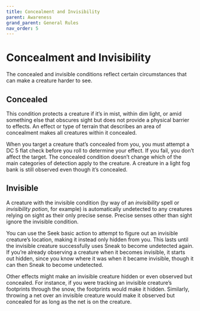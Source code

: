 ```yaml
---
title: Concealment and Invisibility
parent: Awareness
grand_parent: General Rules
nav_order: 5
---
```


# Concealment and Invisibility
The concealed and invisible conditions reflect certain circumstances that can make a creature harder to see.

## Concealed
This condition protects a creature if it’s in mist, within dim light, or amid something else that obscures sight but does not provide a physical barrier to effects. An effect or type of terrain that describes an area of concealment makes all creatures within it concealed.

When you target a creature that’s concealed from you, you must attempt a DC 5 flat check before you roll to determine your effect. If you fail, you don’t affect the target. The concealed condition doesn’t change which of the main categories of detection apply to the creature. A creature in a light fog bank is still observed even though it’s concealed.

## Invisible
A creature with the invisible condition (by way of an *invisibility* spell or *invisibility potion*, for example) is automatically undetected to any creatures relying on sight as their only precise sense. Precise senses other than sight ignore the invisible condition.

You can use the Seek basic action to attempt to figure out an invisible creature’s location, making it instead only hidden from you. This lasts until the invisible creature successfully uses Sneak to become undetected again. If you’re already observing a creature when it becomes invisible, it starts out hidden, since you know where it was when it became invisible, though it can then Sneak to become undetected.

Other effects might make an invisible creature hidden or even observed but concealed. For instance, if you were tracking an invisible creature’s footprints through the snow, the footprints would make it hidden. Similarly, throwing a net over an invisible creature would make it observed but concealed for as long as the net is on the creature.
